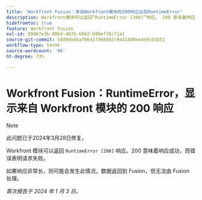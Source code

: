 ```yaml
---
title: 'Workfront Fusion：来自Workfront模块的200响应出现RuntimeError'
description: Workfront模块可以返回“RuntimeError [200]”响应。 200 意味着响应成功，而错误表明请求失败。
hidefromtoc: true
feature: Workfront Fusion
exl-id: 99967e3b-08bd-4035-b0b2-b90eff8cf1a1
source-git-commit: 58d9dedba766417d68892c94d18d0ee4e9c03b51
workflow-type: tm+mt
source-wordcount: '96'
ht-degree: 73%

---
```


# Workfront Fusion：RuntimeError，显示来自 Workfront 模块的 200 响应

>[!NOTE]
>
>此问题已于2024年3月28日修复。

Workfront 模块可以返回 `RuntimeError [200]` 响应。200 意味着响应成功，而错误表明请求失败。

如果响应非常长，则可能会发生此情况。数据返回到 Fusion，但无法由 Fusion 处理。

_首次报告于 2024 年 1 月 3 日。_
